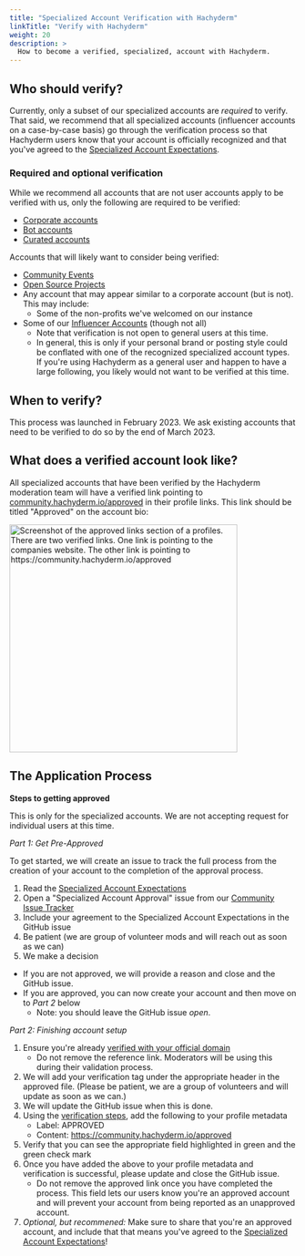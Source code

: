 ```yaml
---
title: "Specialized Account Verification with Hachyderm"
linkTitle: "Verify with Hachyderm"
weight: 20
description: >
  How to become a verified, specialized, account with Hachyderm.
---
```


## Who should verify?

Currently, only a subset of our specialized accounts are _required_ to verify. That said, we recommend
that all specialized accounts (influencer accounts on a case-by-case basis) go through the verification
process so that Hachyderm users know that your account is officially recognized and that you've
agreed to the [Specialized Account Expectations](../covenant/).


### Required and optional verification

While we recommend all accounts that are not user accounts apply to be verified with us, only the following
are required to be verified:

* [Corporate accounts](../corporate-accounts/)
* [Bot accounts](../bot-accounts/)
* [Curated accounts](../curated-accounts/)

Accounts that will likely want to consider being verified:

* [Community Events](../open-source-accounts/)
* [Open Source Projects](../open-source-accounts/)
* Any account that may appear similar to a corporate account (but is not). This may include:
  * Some of the non-profits we've welcomed on our instance
* Some of our [Influencer Accounts](../influencer-accounts/) (though not all)
    * Note that verification is not open to general users at this time.
    * In general, this is only if your personal brand or posting style could be conflated
      with one of the recognized specialized account types. If
      you're using Hachyderm as a general user and happen to have
      a large following, you likely would not want to be verified
      at this time.

## When to verify?

This process was launched in February 2023. We ask existing accounts that need to be verified to
do so by the end of March 2023.

## What does a verified account look like?
All specialized accounts that have been verified by the Hachyderm moderation team will have a verified link pointing to [community.hachyderm.io/approved](https://community.hachyderm.io/approved) in their profile links. This link should be titled "Approved" on the account bio:

<img src="../approved.png" alt="Screenshot of the approved links section of a profiles.
      There are two verified links. One link is pointing to the companies website.
      The other link is pointing to https://community.hachyderm.io/approved"
    width="400px" />

## The Application Process

**Steps to getting approved**

This is only for the specialized accounts.
We are not accepting request for individual users at this time.

_Part 1: Get Pre-Approved_

To get started, we will create an issue to track the full process from the creation of your account to the completion of the approval process.

1. Read the [Specialized Account Expectations](../covenant/)
1. Open a "Specialized Account Approval" issue from our [Community Issue Tracker](https://github.com/hachyderm/community/issues/new?assignees=&labels=Specialized+Accounts&template=9.Specialized-Account-Approvals.yml&title=Specialized+Accounts%3A+YOUR_ACCOUNT_NAME)
1. Include your agreement to the Specialized Account Expectations in the GitHub issue 
1. Be patient (we are group of volunteer mods and will reach out as soon as we can)
1. We make a decision
  - If you are not approved, we will provide a reason and close and the GitHub issue.
  - If you are approved, you can now create your account and then move on to _Part 2_ below
     - Note: you should leave the GitHub issue _open_.

_Part 2: Finishing account setup_

1. Ensure you're already [verified with your official domain](../../verification/)
    - Do not remove the reference link. Moderators will be using this during their validation process.
1. We will add your verification tag under the appropriate header in the approved file. (Please be patient, we are a group of volunteers and will update as soon as we can.)
1. We will update the GitHub issue when this is done.
1.  Using the [verification steps](../../verification/), add the following to your profile metadata
    - Label: APPROVED
    - Content: https://community.hachyderm.io/approved
1. Verify that you can see the appropriate field highlighted in green and the green check mark
1. Once you have added the above to your profile metadata and verification is successful, please update and close the GitHub issue.
   - Do not remove the approved link once you have completed the process. This field lets
     our users know you're an approved account and will prevent your account from being reported as an unapproved account.
2. _Optional, but recommened:_ Make sure to share that you're an approved account, and include that that means you've agreed to the [Specialized Account Expectations](../covenant/)!
